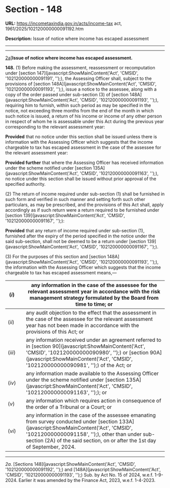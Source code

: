 # Section - 148

**URL:** https://incometaxindia.gov.in/acts/income-tax act, 1961/2025/102120000000091192.htm

**Description:** Issue of notice where income has escaped assessment

---

****

[2a](javascript:ShowFootnote\('fn2a'\);)[**Issue of notice where income has escaped assessment.**

**148.** (1) Before making the assessment, reassessment or recomputation under [section 147](javascript:ShowMainContent\('Act', 'CMSID', '102120000000091191', ''\);), the Assessing Officer shall, subject to the provisions of [section 148A](javascript:ShowMainContent\('Act', 'CMSID', '102120000000091193', ''\);), issue a notice to the assessee, along with a copy of the order passed under sub-section (3) of [section 148A](javascript:ShowMainContent\('Act', 'CMSID', '102120000000091193', ''\);), requiring him to furnish, within such period as may be specified in the notice, not exceeding three months from the end of the month in which such notice is issued, a return of his income or income of any other person in respect of whom he is assessable under this Act during the previous year corresponding to the relevant assessment year:

**Provided** that no notice under this section shall be issued unless there is information with the Assessing Officer which suggests that the income chargeable to tax has escaped assessment in the case of the assessee for the relevant assessment year:

**Provided further** that where the Assessing Officer has received information under the scheme notified under [section 135A](javascript:ShowMainContent\('Act', 'CMSID', '102120000000091163', ''\);), no notice under this section shall be issued without prior approval of the specified authority.

(2) The return of income required under sub-section (1) shall be furnished in such form and verified in such manner and setting forth such other particulars, as may be prescribed, and the provisions of this Act shall, apply accordingly as if such return were a return required to be furnished under [section 139](javascript:ShowMainContent\('Act', 'CMSID', '102120000000091167', ''\);):

**Provided** that any return of income required under sub-section (1), furnished after the expiry of the period specified in the notice under the said sub-section, shall not be deemed to be a return under [section 139](javascript:ShowMainContent\('Act', 'CMSID', '102120000000091167', ''\);).

(3) For the purposes of this section and [section 148A](javascript:ShowMainContent\('Act', 'CMSID', '102120000000091193', ''\);), the information with the Assessing Officer which suggests that the income chargeable to tax has escaped assessment means,—

(_i_)|  |  any information in the case of the assessee for the relevant assessment year in accordance with the risk management strategy formulated by the Board from time to time; or  
---|---|---  
(_ii_)|  |  any audit objection to the effect that the assessment in the case of the assessee for the relevant assessment year has not been made in accordance with the provisions of this Act; or  
(_iii_)|  |  any information received under an agreement referred to in [section 90](javascript:ShowMainContent\('Act', 'CMSID', '102120000000090980', ''\);) or [section 90A](javascript:ShowMainContent\('Act', 'CMSID', '102120000000090981', ''\);) of the Act; or  
(_iv_)|  |  any information made available to the Assessing Officer under the scheme notified under [section 135A](javascript:ShowMainContent\('Act', 'CMSID', '102120000000091163', ''\);); or  
(_v_)|  |  any information which requires action in consequence of the order of a Tribunal or a Court; or  
(_vi_)|  |  any information in the case of the assessee emanating from survey conducted under [section 133A](javascript:ShowMainContent\('Act', 'CMSID', '102120000000091158', ''\);), other than under sub-section (2A) of the said section, on or after the 1st day of September, 2024.  
  
* * *

_2a._ [Sections 148](javascript:ShowMainContent\('Act', 'CMSID', '102120000000091192', ''\);) and [148A](javascript:ShowMainContent\('Act', 'CMSID', '102120000000091193', ''\);) Sub. by Act No. 15 of 2024, w.e.f. 1-9-2024. Earlier it was amended by the Finance Act, 2023, w.e.f. 1-4-2023.